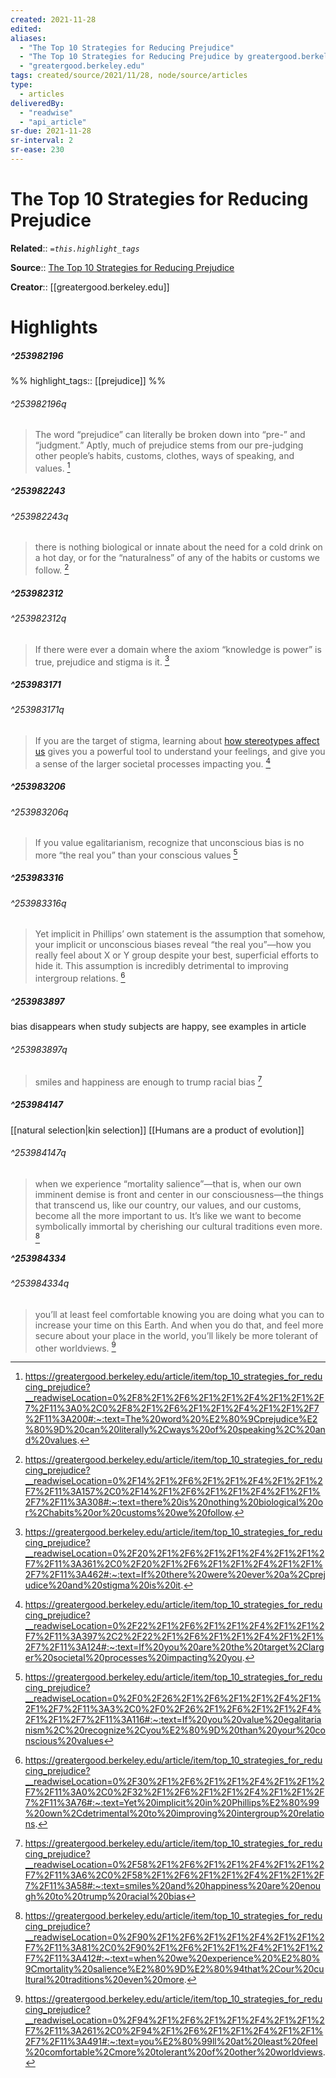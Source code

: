 ```yaml
---
created: 2021-11-28
edited:
aliases:
  - "The Top 10 Strategies for Reducing Prejudice"
  - "The Top 10 Strategies for Reducing Prejudice by greatergood.berkeley.edu"
  - "greatergood.berkeley.edu"
tags: created/source/2021/11/28, node/source/articles
type: 
  - articles
deliveredBy: 
  - "readwise"
  - "api_article"
sr-due: 2021-11-28
sr-interval: 2
sr-ease: 230
---
```

# The Top 10 Strategies for Reducing Prejudice

**Related**:: 
*`=this.highlight_tags`*

**Source**:: [The Top 10 Strategies for Reducing Prejudice](https://greatergood.berkeley.edu/article/item/top_10_strategies_for_reducing_prejudice)

**Creator**:: [[greatergood.berkeley.edu]]

# Highlights
##### ^253982196

  
%%
highlight_tags:: [[prejudice]]
%%

###### ^253982196q

> The word “prejudice” can literally be broken down into “pre-” and “judgment.” Aptly, much of prejudice stems from our pre-judging other people’s habits, customs, clothes, ways of speaking, and values. 
  [^253982196]

[^253982196]: https://greatergood.berkeley.edu/article/item/top_10_strategies_for_reducing_prejudice?__readwiseLocation=0%2F8%2F1%2F6%2F1%2F1%2F4%2F1%2F1%2F7%2F11%3A0%2C0%2F8%2F1%2F6%2F1%2F1%2F4%2F1%2F1%2F7%2F11%3A200#:~:text=The%20word%20%E2%80%9Cprejudice%E2%80%9D%20can%20literally%2Cways%20of%20speaking%2C%20and%20values.

##### ^253982243

  


###### ^253982243q

> there is nothing biological or innate about the need for a cold drink on a hot day, or for the “naturalness” of any of the habits or customs we follow. 
  [^253982243]

[^253982243]: https://greatergood.berkeley.edu/article/item/top_10_strategies_for_reducing_prejudice?__readwiseLocation=0%2F14%2F1%2F6%2F1%2F1%2F4%2F1%2F1%2F7%2F11%3A157%2C0%2F14%2F1%2F6%2F1%2F1%2F4%2F1%2F1%2F7%2F11%3A308#:~:text=there%20is%20nothing%20biological%20or%2Chabits%20or%20customs%20we%20follow.

##### ^253982312

  


###### ^253982312q

> If there were ever a domain where the axiom “knowledge is power” is true, prejudice and stigma is it. 
  [^253982312]

[^253982312]: https://greatergood.berkeley.edu/article/item/top_10_strategies_for_reducing_prejudice?__readwiseLocation=0%2F20%2F1%2F6%2F1%2F1%2F4%2F1%2F1%2F7%2F11%3A361%2C0%2F20%2F1%2F6%2F1%2F1%2F4%2F1%2F1%2F7%2F11%3A462#:~:text=If%20there%20were%20ever%20a%2Cprejudice%20and%20stigma%20is%20it.

##### ^253983171

  


###### ^253983171q

> If you are the target of stigma, learning about [how stereotypes affect us](http://www.amazon.com/Whistling-Vivaldi-Stereotypes-Affect-Issues/dp/039306249X/ref=sr_1_1?ie=UTF8&s=books&qid=1293000650&sr=1-1) gives you a powerful tool to understand your feelings, and give you a sense of the larger societal processes impacting you. 
  [^253983171]

[^253983171]: https://greatergood.berkeley.edu/article/item/top_10_strategies_for_reducing_prejudice?__readwiseLocation=0%2F22%2F1%2F6%2F1%2F1%2F4%2F1%2F1%2F7%2F11%3A397%2C2%2F22%2F1%2F6%2F1%2F1%2F4%2F1%2F1%2F7%2F11%3A124#:~:text=If%20you%20are%20the%20target%2Clarger%20societal%20processes%20impacting%20you.

##### ^253983206

  


###### ^253983206q

> If you value egalitarianism, recognize that unconscious bias is no more “the real you” than your conscious values 
  [^253983206]

[^253983206]: https://greatergood.berkeley.edu/article/item/top_10_strategies_for_reducing_prejudice?__readwiseLocation=0%2F0%2F26%2F1%2F6%2F1%2F1%2F4%2F1%2F1%2F7%2F11%3A3%2C0%2F0%2F26%2F1%2F6%2F1%2F1%2F4%2F1%2F1%2F7%2F11%3A116#:~:text=If%20you%20value%20egalitarianism%2C%20recognize%2Cyou%E2%80%9D%20than%20your%20conscious%20values

##### ^253983316

  


###### ^253983316q

> Yet implicit in Phillips’ own statement is the assumption that somehow, your implicit or unconscious biases reveal “the real you”—how you really feel about X or Y group despite your best, superficial efforts to hide it.
> This assumption is incredibly detrimental to improving intergroup relations. 
  [^253983316]

[^253983316]: https://greatergood.berkeley.edu/article/item/top_10_strategies_for_reducing_prejudice?__readwiseLocation=0%2F30%2F1%2F6%2F1%2F1%2F4%2F1%2F1%2F7%2F11%3A0%2C0%2F32%2F1%2F6%2F1%2F1%2F4%2F1%2F1%2F7%2F11%3A76#:~:text=Yet%20implicit%20in%20Phillips%E2%80%99%20own%2Cdetrimental%20to%20improving%20intergroup%20relations.

##### ^253983897

bias disappears when study subjects are happy, see examples in article  


###### ^253983897q

> smiles and happiness are enough to trump racial bias 
  [^253983897]

[^253983897]: https://greatergood.berkeley.edu/article/item/top_10_strategies_for_reducing_prejudice?__readwiseLocation=0%2F58%2F1%2F6%2F1%2F1%2F4%2F1%2F1%2F7%2F11%3A6%2C0%2F58%2F1%2F6%2F1%2F1%2F4%2F1%2F1%2F7%2F11%3A58#:~:text=smiles%20and%20happiness%20are%20enough%20to%20trump%20racial%20bias

##### ^253984147

[[natural selection|kin selection]] [[Humans are a product of evolution]]  


###### ^253984147q

> when we experience “mortality salience”—that is, when our own imminent demise is front and center in our consciousness—the things that transcend us, like our country, our values, and our customs, become all the more important to us. It’s like we want to become symbolically immortal by cherishing our cultural traditions even more. 
  [^253984147]

[^253984147]: https://greatergood.berkeley.edu/article/item/top_10_strategies_for_reducing_prejudice?__readwiseLocation=0%2F90%2F1%2F6%2F1%2F1%2F4%2F1%2F1%2F7%2F11%3A81%2C0%2F90%2F1%2F6%2F1%2F1%2F4%2F1%2F1%2F7%2F11%3A412#:~:text=when%20we%20experience%20%E2%80%9Cmortality%20salience%E2%80%9D%E2%80%94that%2Cour%20cultural%20traditions%20even%20more.

##### ^253984334

  


###### ^253984334q

> you’ll at least feel comfortable knowing you are doing what you can to increase your time on this Earth. And when you do that, and feel more secure about your place in the world, you’ll likely be more tolerant of other worldviews. 
  [^253984334]

[^253984334]: https://greatergood.berkeley.edu/article/item/top_10_strategies_for_reducing_prejudice?__readwiseLocation=0%2F94%2F1%2F6%2F1%2F1%2F4%2F1%2F1%2F7%2F11%3A261%2C0%2F94%2F1%2F6%2F1%2F1%2F4%2F1%2F1%2F7%2F11%3A491#:~:text=you%E2%80%99ll%20at%20least%20feel%20comfortable%2Cmore%20tolerant%20of%20other%20worldviews.

